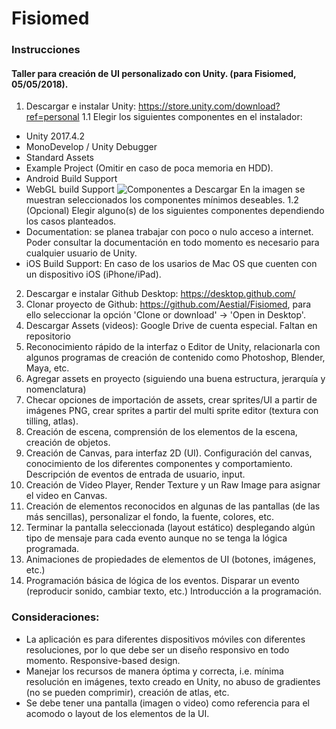 # Fisiomed

### Instrucciones
#### Taller para creación de UI personalizado con Unity. (para Fisiomed, 05/05/2018).

1.	Descargar e instalar Unity: https://store.unity.com/download?ref=personal
1.1 Elegir los siguientes componentes en el instalador:
- Unity 2017.4.2
- MonoDevelop / Unity Debugger
- Standard Assets
- Example Project (Omitir en caso de poca memoria en HDD).
- Android Build Support
- WebGL build Support
![Componentes a Descargar](https://www.dropbox.com/s/2lr143g50p7n2ou/Screenshot%202018-05-01%2018.39.34.png)
En la imagen se muestran seleccionados los componentes mínimos deseables.
1.2 (Opcional) Elegir alguno(s) de los siguientes componentes dependiendo los casos planteados.
- Documentation: se planea trabajar con poco o nulo acceso a internet. Poder consultar la documentación en todo momento es necesario para cualquier usuario de Unity.
- iOS Build Support: En caso de los usarios de Mac OS que cuenten con un dispositivo iOS (iPhone/iPad).
2.  Descargar e instalar Github Desktop: https://desktop.github.com/
3.	Clonar proyecto de Github: https://github.com/Aestial/Fisiomed, para ello seleccionar la opción 'Clone or download' -> 'Open in Desktop'.
4.	Descargar Assets (videos): Google Drive de cuenta especial. Faltan en repositorio
5.	Reconocimiento rápido de la interfaz o Editor de Unity, relacionarla con algunos programas de creación de contenido como Photoshop, Blender, Maya, etc.
6.	Agregar assets en proyecto (siguiendo una buena estructura, jerarquía y nomenclatura)
6.	Checar opciones de importación de assets, crear sprites/UI a partir de imágenes PNG, crear sprites a partir del multi sprite editor (textura con tilling, atlas).
7.	Creación de escena, comprensión de los elementos de la escena, creación de objetos.
8.	Creación de Canvas, para interfaz 2D (UI). Configuración del canvas, conocimiento de los diferentes componentes y comportamiento. Descripción de eventos de entrada de usuario, input.
9. 	Creación de Video Player, Render Texture y un Raw Image para asignar el video en Canvas.
10.	Creación de elementos reconocidos en algunas de las pantallas (de las más sencillas), personalizar el fondo, la fuente, colores, etc.
11.	Terminar la pantalla seleccionada (layout estático) desplegando algún tipo de mensaje para cada evento aunque no se tenga la lógica programada.
12. Animaciones de propiedades de elementos de UI (botones, imágenes, etc.)
13.	Programación básica de lógica de los eventos. Disparar un evento (reproducir sonido, cambiar texto, etc.) Introducción a la programación.

### Consideraciones:
- La aplicación es para diferentes dispositivos móviles con diferentes resoluciones, por lo que debe ser un diseño responsivo en todo momento. Responsive-based design.
- Manejar los recursos de manera óptima y correcta, i.e. mínima resolución en imágenes, texto creado en Unity, no abuso de gradientes (no se pueden comprimir), creación de atlas, etc.
- Se debe tener una pantalla (imagen o video) como referencia para el acomodo o layout de los elementos de la UI.
